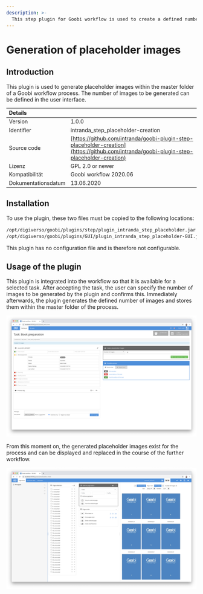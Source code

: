 ```yaml
---
description: >-
  This step plugin for Goobi workflow is used to create a defined number of placeholder images within the master folder.
---
```


# Generation of placeholder images

## Introduction

This plugin is used to generate placeholder images within the master folder of a Goobi workflow process. The number of images to be generated can be defined in the user interface.

| Details |  |
| :--- | :--- |
| Version | 1.0.0 |
| Identifier | intranda\_step\_placeholder-creation |
| Source code | [https://github.com/intranda/goobi-plugin-step-placeholder-creation](https://github.com/intranda/goobi-plugin-step-placeholder-creation) |
| Lizenz | GPL 2.0 or newer |
| Kompatibilität | Goobi workflow 2020.06 |
| Dokumentationsdatum | 13.06.2020 |

## Installation

To use the plugin, these two files must be copied to the following locations:

```bash
/opt/digiverso/goobi/plugins/step/plugin_intranda_step_placeholder.jar
/opt/digiverso/goobi/plugins/GUI/plugin_intranda_step_placeholder-GUI.jar
```

This plugin has no configuration file and is therefore not configurable.

## Usage of the plugin

This plugin is integrated into the workflow so that it is available for a selected task. After accepting the task, the user can specify the number of images to be generated by the plugin and confirms this. Immediately afterwards, the plugin generates the defined number of images and stores them within the master folder of the process.

![Integration of the plugin into a task](../.gitbook/assets/intranda_step_placeholder-creation-1_en.png)

From this moment on, the generated placeholder images exist for the process and can be displayed and replaced in the course of the further workflow.

![Display of the placeholder images e.g. within the METS editor](../.gitbook/assets/intranda_step_placeholder-creation-2_en.png)
